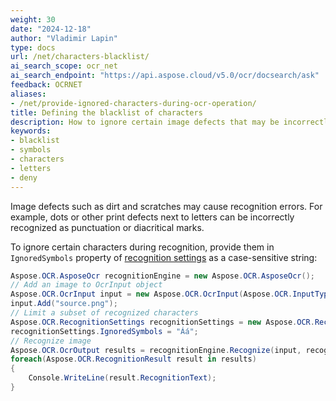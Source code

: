 ```yaml
---
weight: 30
date: "2024-12-18"
author: "Vladimir Lapin"
type: docs
url: /net/characters-blacklist/
ai_search_scope: ocr_net
ai_search_endpoint: "https://api.aspose.cloud/v5.0/ocr/docsearch/ask"
feedback: OCRNET
aliases:
- /net/provide-ignored-characters-during-ocr-operation/
title: Defining the blacklist of characters
description: How to ignore certain image defects that may be incorrectly recognized as characters.
keywords:
- blacklist
- symbols
- characters
- letters
- deny
---
```


Image defects such as dirt and scratches may cause recognition errors. For example, dots or other print defects next to letters can be incorrectly recognized as punctuation or diacritical marks.

To ignore certain characters during recognition, provide them in `IgnoredSymbols` property of [recognition settings](https://reference.aspose.com/ocr/net/aspose.ocr/recognitionsettings/) as a case-sensitive string:

```csharp
Aspose.OCR.AsposeOcr recognitionEngine = new Aspose.OCR.AsposeOcr();
// Add an image to OcrInput object
Aspose.OCR.OcrInput input = new Aspose.OCR.OcrInput(Aspose.OCR.InputType.SingleImage);
input.Add("source.png");
// Limit a subset of recognized characters
Aspose.OCR.RecognitionSettings recognitionSettings = new Aspose.OCR.RecognitionSettings();
recognitionSettings.IgnoredSymbols = "Áá";
// Recognize image
Aspose.OCR.OcrOutput results = recognitionEngine.Recognize(input, recognitionSettings);
foreach(Aspose.OCR.RecognitionResult result in results)
{
	Console.WriteLine(result.RecognitionText);
}
```
